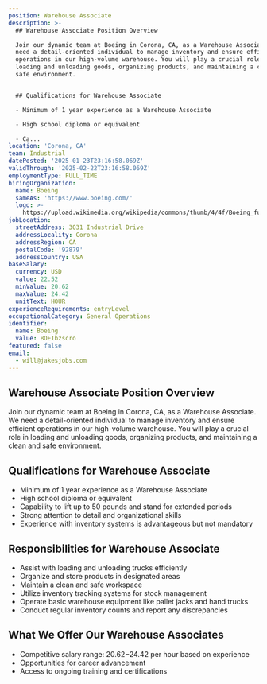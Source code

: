 ```yaml
---
position: Warehouse Associate
description: >-
  ## Warehouse Associate Position Overview

  Join our dynamic team at Boeing in Corona, CA, as a Warehouse Associate. We
  need a detail-oriented individual to manage inventory and ensure efficient
  operations in our high-volume warehouse. You will play a crucial role in
  loading and unloading goods, organizing products, and maintaining a clean and
  safe environment.


  ## Qualifications for Warehouse Associate

  - Minimum of 1 year experience as a Warehouse Associate

  - High school diploma or equivalent

  - Ca...
location: 'Corona, CA'
team: Industrial
datePosted: '2025-01-23T23:16:58.069Z'
validThrough: '2025-02-22T23:16:58.069Z'
employmentType: FULL_TIME
hiringOrganization:
  name: Boeing
  sameAs: 'https://www.boeing.com/'
  logo: >-
    https://upload.wikimedia.org/wikipedia/commons/thumb/4/4f/Boeing_full_logo.svg/2560px-Boeing_full_logo.svg.png
jobLocation:
  streetAddress: 3031 Industrial Drive
  addressLocality: Corona
  addressRegion: CA
  postalCode: '92879'
  addressCountry: USA
baseSalary:
  currency: USD
  value: 22.52
  minValue: 20.62
  maxValue: 24.42
  unitText: HOUR
experienceRequirements: entryLevel
occupationalCategory: General Operations
identifier:
  name: Boeing
  value: BOEIbzscro
featured: false
email:
  - will@jakesjobs.com
---
```




## Warehouse Associate Position Overview
Join our dynamic team at Boeing in Corona, CA, as a Warehouse Associate. We need a detail-oriented individual to manage inventory and ensure efficient operations in our high-volume warehouse. You will play a crucial role in loading and unloading goods, organizing products, and maintaining a clean and safe environment.

## Qualifications for Warehouse Associate
- Minimum of 1 year experience as a Warehouse Associate
- High school diploma or equivalent
- Capability to lift up to 50 pounds and stand for extended periods
- Strong attention to detail and organizational skills
- Experience with inventory systems is advantageous but not mandatory

## Responsibilities for Warehouse Associate
- Assist with loading and unloading trucks efficiently
- Organize and store products in designated areas
- Maintain a clean and safe workspace
- Utilize inventory tracking systems for stock management
- Operate basic warehouse equipment like pallet jacks and hand trucks
- Conduct regular inventory counts and report any discrepancies

## What We Offer Our Warehouse Associates
- Competitive salary range: $20.62-$24.42 per hour based on experience
- Opportunities for career advancement
- Access to ongoing training and certifications
